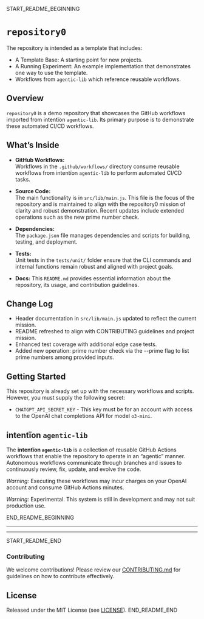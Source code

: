 START_README_BEGINNING
# `repository0`

The repository is intended as a template that includes:
* A Template Base: A starting point for new projects.
* A Running Experiment: An example implementation that demonstrates one way to use the template.
* Workflows from `agentic‑lib` which reference reusable workflows.

## Overview
`repository0` is a demo repository that showcases the GitHub workflows imported from intentïon `agentic‑lib`. Its primary purpose is to demonstrate these automated CI/CD workflows.

## What’s Inside

- **GitHub Workflows:**  
  Workflows in the `.github/workflows/` directory consume reusable workflows from intentïon `agentic‑lib` to perform automated CI/CD tasks.

- **Source Code:**  
  The main functionality is in `src/lib/main.js`. This file is the focus of the repository and is maintained to align with the repository0 mission of clarity and robust demonstration. Recent updates include extended operations such as the new prime number check.

- **Dependencies:**  
  The `package.json` file manages dependencies and scripts for building, testing, and deployment.

- **Tests:**  
  Unit tests in the `tests/unit/` folder ensure that the CLI commands and internal functions remain robust and aligned with project goals.

- **Docs:**
  This `README.md` provides essential information about the repository, its usage, and contribution guidelines.

## Change Log
- Header documentation in `src/lib/main.js` updated to reflect the current mission.
- README refreshed to align with CONTRIBUTING guidelines and project mission.
- Enhanced test coverage with additional edge case tests.
- Added new operation: prime number check via the --prime flag to list prime numbers among provided inputs.

## Getting Started

This repository is already set up with the necessary workflows and scripts. However, you must supply the following secret:
- `CHATGPT_API_SECRET_KEY` - This key must be for an account with access to the OpenAI chat completions API for model `o3-mini`.

## intentïon `agentic‑lib`

The **intentïon `agentic‑lib`** is a collection of reusable GitHub Actions workflows that enable the repository to operate in an “agentic” manner. Autonomous workflows communicate through branches and issues to continuously review, fix, update, and evolve the code.

*Warning:* Executing these workflows may incur charges on your OpenAI account and consume GitHub Actions minutes.

*Warning:* Experimental. This system is still in development and may not suit production use.

END_README_BEGINNING

---
---

START_README_END
### Contributing

We welcome contributions! Please review our [CONTRIBUTING.md](./CONTRIBUTING.md) for guidelines on how to contribute effectively.

## License

Released under the MIT License (see [LICENSE](./LICENSE)).
END_README_END
